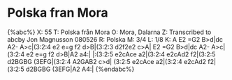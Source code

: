 # Polska fran Mora

{%abc%}
X: 55
T: Polska från Mora
O: Mora, Dalarna
Z: Transcribed to abcby Jon Magnusson 080526
R: Polska
M: 3/4
L: 1/8
K: A
E2 =G2 B>d|dc A2- A>c|(3:2:4 e2 e=g f2 d>B|(3:2:3 d2f2e2 c>A|
E2 =G2 B>d|dc A2- A>c|(3:2:4 e2 e=g f2 d>B|A2 a4:|
|:(3:2:5 e2cAce a2|(3:2:4 e2cAd2 f2|(3:2:5 d2BGBG (3EFG|(3:2:4 A2GAB2 c>d|
(3:2:5 e2cAce a2|(3:2:4 e2cAd2 f2|(3:2:5 d2BGBG (3EFG|A2 A4:|
{%endabc%}

